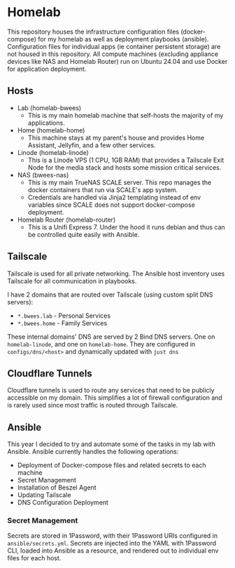 # Homelab

This repository houses the infrastructure configuration files (docker-compose) for my homelab as well as deployment playbooks (ansible). Configuration files for individual apps (ie container persistent storage) are not housed in this repository. All compute machines (excluding appliance devices like NAS and Homelab Router) run on Ubuntu 24.04 and use Docker for application deployment.

## Hosts

- Lab (homelab-bwees)
  - This is my main homelab machine that self-hosts the majority of my applications.
- Home (homelab-home)
  - This machine stays at my parent's house and provides Home Assistant, Jellyfin, and a few other services.
- Linode (homelab-linode)
  - This is a Linode VPS (1 CPU, 1GB RAM) that provides a Tailscale Exit Node for the media stack and hosts some mission critical services.
- NAS (bwees-nas)
  - This is my main TrueNAS SCALE server. This repo manages the docker containers that run via SCALE's app system.
  - Credentials are handled via Jinja2 templating instead of env variables since SCALE does not support docker-compose deployment.
- Homelab Router (homelab-router)
  - This is a Unifi Express 7. Under the hood it runs debian and thus can be controlled quite easily with Ansible.

## Tailscale

Tailscale is used for all private networking. The Ansible host inventory uses Tailscale for all communication in playbooks.

I have 2 domains that are routed over Tailscale (using custom split DNS servers):

- `*.bwees.lab` - Personal Services
- `*.bwees.home` - Family Services

These internal domains' DNS are served by 2 Bind DNS servers. One on `homelab-linode`, and one on `homelab-home`. They are configured in `configs/dns/<host>` and dynamically updated with `just dns`

## Cloudflare Tunnels

Cloudflare tunnels is used to route any services that need to be publicly accessible on my domain. This simplifies a lot of firewall configuration and is rarely used since most traffic is routed through Tailscale.

## Ansible

This year I decided to try and automate some of the tasks in my lab with Ansible. Ansible currently handles the following operations:

- Deployment of Docker-compose files and related secrets to each machine
- Secret Management
- Installation of Beszel Agent
- Updating Tailscale
- DNS Configuration Deployment

### Secret Management

Secrets are stored in 1Password, with their 1Password URIs configured in `ansible/secrets.yml`. Secrets are injected into the YAML with 1Password CLI, loaded into Ansible as a resource, and rendered out to individual env files for each host.

